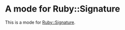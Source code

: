 # A mode for Ruby::Signature

This is a mode for [Ruby::Signature](https://github.com/ruby/ruby-signature).
